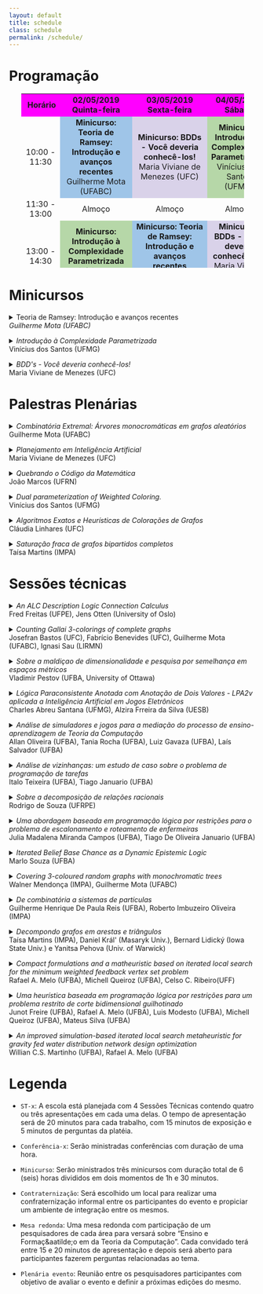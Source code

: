 ```yaml
---
layout: default
title: schedule
class: schedule
permalink: /schedule/
---
```


<!--- Use esse editor para a tabela: https://html-online.com/editor/ e use esse editor para os resumos: https://upmath.me --->

# Programação


<center>
<table dir="ltr" style="width: 90%; height: 355px;" border="0" cellspacing="0" cellpadding="0">
<tbody>
<tr>
<td style="width: 15%; background-color: #ff00ff; text-align: center;">&nbsp;<strong>Hor&aacute;rio</strong></td>
<td style="width: 25%; background-color: #ff00ff; text-align: center;" data-sheets-value="{&quot;1&quot;:2,&quot;2&quot;:&quot;Quinta-feira&quot;}"><strong>02/05/2019<br /> Quinta-feira</strong></td>
<td style="width: 25%; background-color: #ff00ff; text-align: center;" data-sheets-value="{&quot;1&quot;:2,&quot;2&quot;:&quot;Sexta-feira&quot;}"><strong>03/05/2019<br /> Sexta-feira</strong></td>
<td style="width: 25%; background-color: #ff00ff; text-align: center;" data-sheets-value="{&quot;1&quot;:2,&quot;2&quot;:&quot;S&aacute;bado&quot;}"><strong>04/05/2019<br /> S&aacute;bado</strong></td>
</tr>
<tr>
<td style="text-align: center;" data-sheets-value="{&quot;1&quot;:2,&quot;2&quot;:&quot;09:00 - 10:30&quot;}">10:00 - 11:30</td>
<td style="background-color: #9fc5e8; text-align: center;" data-sheets-value="{&quot;1&quot;:2,&quot;2&quot;:&quot;Mini-curso-1&quot;}">
	<strong>Minicurso: Teoria de Ramsey: Introdução e avanços recentes</strong> <br />
	Guilherme Mota (UFABC)
	</td>
<td style="background-color: #d9d2e9; text-align: center;" data-sheets-value="{&quot;1&quot;:2,&quot;2&quot;:&quot;Mini-curso-3&quot;}">
	<strong>Minicurso: BDDs - Você deveria conhecê-los!</strong><br />
	Maria Viviane de Menezes (UFC)
	</td>
<td style="background-color: #b6d7a8; text-align: center;" data-sheets-value="{&quot;1&quot;:2,&quot;2&quot;:&quot;Mini-curso-5&quot;}">
	<strong>Minicurso: Introdução à Complexidade Parametrizada</strong><br />
	Vinícius dos Santos (UFMG)
	</td>
</tr>
<tr>
<td style="text-align: center;" data-sheets-value="{&quot;1&quot;:2,&quot;2&quot;:&quot;10:30 - 11:00&quot;}">11:30 - 13:00</td>
<td style="text-align: center;" data-sheets-value="{&quot;1&quot;:2,&quot;2&quot;:&quot;Coffee Break&quot;}">Almo&ccedil;o</td>
<td style="text-align: center;" data-sheets-value="{&quot;1&quot;:2,&quot;2&quot;:&quot;Coffee Break&quot;}">Almo&ccedil;o</td>
<td style="text-align: center;" data-sheets-value="{&quot;1&quot;:2,&quot;2&quot;:&quot;Coffee Break&quot;}">Almo&ccedil;o</td>
</tr>
<tr>
<td style="text-align: center;" data-sheets-value="{&quot;1&quot;:2,&quot;2&quot;:&quot;11:00 - 12:30&quot;}">13:00 - 14:30</td>
<td style="background-color: #b6d7a8; text-align: center;" data-sheets-value="{&quot;1&quot;:2,&quot;2&quot;:&quot;Mini-curso-5&quot;}">
	<strong>Minicurso: Introdução à Complexidade Parametrizada</strong><br />
	Vinícius dos Santos (UFMG)
	</td>
<td style="background-color: #9fc5e8; text-align: center;" data-sheets-value="{&quot;1&quot;:2,&quot;2&quot;:&quot;Mini-curso-1&quot;}">
	<strong>Minicurso: Teoria de Ramsey: Introdução e avanços recentes</strong><br />
	Guilherme Mota (UFABC)
	</td>
<td style="background-color: #d9d2e9; text-align: center;" data-sheets-value="{&quot;1&quot;:2,&quot;2&quot;:&quot;Mini-curso-3&quot;}">
	<strong>Minicurso: BDDs - Você deveria conhecê-los!</strong><br />
	Maria Viviane de Menezes (UFC)
	</td>
</tr>
<tr>
<td style="text-align: center;" data-sheets-value="{&quot;1&quot;:2,&quot;2&quot;:&quot;12:30 - 14:00&quot;}">14:30 - 15:00</td>
<td style="text-align: center;" data-sheets-value="{&quot;1&quot;:2,&quot;2&quot;:&quot;Almo&ccedil;o&quot;}">Coffee Break</td>
<td style="text-align: center;" data-sheets-value="{&quot;1&quot;:2,&quot;2&quot;:&quot;Almo&ccedil;o&quot;}">Coffee Break</td>
<td style="text-align: center;" data-sheets-value="{&quot;1&quot;:2,&quot;2&quot;:&quot;Almo&ccedil;o&quot;}">Coffee Break</td>
</tr>
<tr>
<td style="text-align: center;" data-sheets-value="{&quot;1&quot;:2,&quot;2&quot;:&quot;14:00 - 15:00&quot;}">15:00 - 16:00</td>
<td style="background-color: #9fc5e8; text-align: center;" data-sheets-value="{&quot;1&quot;:2,&quot;2&quot;:&quot;Confer&ecirc;ncia-1&quot;}">
	<strong>Combinatória Extremal: Árvores monocromáticas em grafos aleatórios</strong><br />
	Guilherme Mota (UFABC)
	</td>
<td style="background-color: #d9d2e9; text-align: center;" data-sheets-value="{&quot;1&quot;:2,&quot;2&quot;:&quot;Confer&ecirc;ncia-3&quot;}">
	<strong>Quebrando o C&oacute;digo da Matem&aacute;tica</strong><br />
	Jo&atilde;o Marcos (UFRN)
	</td>
<td style="background-color: #b6d7a8; text-align: center;" data-sheets-value="{&quot;1&quot;:2,&quot;2&quot;:&quot;Confer&ecirc;ncia-5&quot;}">
	<strong>Algoritmos Exatos e Heurísticas de Colorações de Grafos</strong><br />
	Cl&aacute;udia Linhares (UFC)
	</td>
</tr>
<tr>
<td style="text-align: center;" data-sheets-value="{&quot;1&quot;:2,&quot;2&quot;:&quot;15:00 - 16:00&quot;}">16:00 - 17:00</td>
<td style="background-color: #d9d2e9; text-align: center;" data-sheets-value="{&quot;1&quot;:2,&quot;2&quot;:&quot;Confer&ecirc;ncia-2&quot;}">
	<strong>Planejamento em Inteligência Artificial</strong><br />
	Maria Viviane de Menezes (UFC)
	</td>
<td style="background-color: #99ffaa; text-align: center;" data-sheets-value="{&quot;1&quot;:2,&quot;2&quot;:&quot;Confer&ecirc;ncia-4&quot;}">
	<strong>Confer&ecirc;ncia-4</strong><br />
	Vin&iacute;cius Santos (UFMG)
	</td>
<td style="background-color: #9fc5e8; text-align: center;" data-sheets-value="{&quot;1&quot;:2,&quot;2&quot;:&quot;Confer&ecirc;ncia-6&quot;}">
	<strong>Saturação fraca de grafos bipartidos completos</strong><br />
	Ta&iacute;sa Martins (IMPA)
	</td>
</tr>
<tr>
<td style="text-align: center;" data-sheets-value="{&quot;1&quot;:2,&quot;2&quot;:&quot;16:00 - 16:30&quot;}">17:00 - 17:30</td>
<td style="text-align: center;" data-sheets-value="{&quot;1&quot;:2,&quot;2&quot;:&quot;Coffee Break&quot;}">Coffee Break</td>
<td style="text-align: center;" data-sheets-value="{&quot;1&quot;:2,&quot;2&quot;:&quot;Coffee Break&quot;}">Coffee Break</td>
<td style="text-align: center;" data-sheets-value="{&quot;1&quot;:2,&quot;2&quot;:&quot;Coffee Break&quot;}">Coffee Break</td>
</tr>
<tr>
<td style="text-align: center;" data-sheets-value="{&quot;1&quot;:2,&quot;2&quot;:&quot;16:30 - 17:30&quot;}">17:30 - 18:30</td>
<td style="background-color: #fff999; text-align: center;" data-sheets-value="{&quot;1&quot;:2,&quot;2&quot;:&quot;ST-1&quot;}">ST-1</td>
<td style="background-color: #ffaaaa; text-align: center;" rowspan="2" data-sheets-value="{&quot;1&quot;:2,&quot;2&quot;:&quot;ST-3&quot;}">
	<strong>Mesa Redonda: Ensino e forma&ccedil;&atilde;o na &aacute;rea de Teoria da Computa&ccedil;&atilde;o</strong><br />
	Cl&aacute;udia Linhares (UFC), Jo&atilde;o Marcos (UFRN) e Guilherme Mota (UFABC).
	</td>
<td style="background-color: #ffaaaa; text-align: center;" rowspan="2" data-sheets-value="{&quot;1&quot;:2,&quot;2&quot;:&quot;ST-4&quot;}"><strong>Plen&aacute;ria do evento</strong></td>
</tr>
<tr>
<td style="text-align: center;" data-sheets-value="{&quot;1&quot;:2,&quot;2&quot;:&quot;17:30 - 18:30&quot;}">18:30 - 19:30</td>
<td style="background-color: #fff999; text-align: center;" data-sheets-value="{&quot;1&quot;:2,&quot;2&quot;:&quot;ST-2&quot;}">ST-2</td>
</tr>
<tr>
	<td style="text-align: center;" data-sheets-value="{&quot;1&quot;:3,&quot;3&quot;:0.8541666666666666}" data-sheets-numberformat="{&quot;1&quot;:6,&quot;2&quot;:&quot;hh:mm&quot;,&quot;3&quot;:1}">
		20:30
	</td>
<td style="text-align: center;" data-sheets-value="{&quot;1&quot;:2,&quot;2&quot;:&quot;-&quot;}">-</td>
<td style="text-align: center;" data-sheets-value="{&quot;1&quot;:2,&quot;2&quot;:&quot;Jantar&quot;}"><strong>Confraterniza&ccedil;&atilde;o</strong></td>
<td style="text-align: center;" data-sheets-value="{&quot;1&quot;:2,&quot;2&quot;:&quot;-&quot;}">-</td>
</tr>
</tbody>
</table>
</center>

# Minicursos

<details>
	<summary>
		Teoria de Ramsey: Introdução e avanços recentes
		<br>
		<i>
			Guilherme Mota (UFABC)
		</i>
	</summary>
	<p>Na primeira parte do minicurso farei uma introdução à Teoria de Ramsey, onde serão apresentados resultados clássicos e discutirei algumas técnicas comumente aplicadas na resolução dos problemas da área. Na segunda parte do mini curso serão apresentados resultados recentes envolvendo números de Ramsey para potências de caminhos. Mais especificamente, o número de Ramsey relativo a arestas de um grafo <img src="https://tex.s2cms.ru/svg/H" alt="H" /> é definido como a menor quantidade de arestas <img src="https://tex.s2cms.ru/svg/sr(H)" alt="sr(H)" />
tal que existe um grafo <img src="https://tex.s2cms.ru/svg/G" alt="G" /> com <img src="https://tex.s2cms.ru/svg/sr(H)" alt="sr(H)" /> arestas com a seguinte propriedade: toda coloração das arestas de <img src="https://tex.s2cms.ru/svg/G" alt="G" /> com <img src="https://tex.s2cms.ru/svg/2" alt="2" /> cores contém
uma cópia monocromática de <img src="https://tex.s2cms.ru/svg/H" alt="H" />. Respondendo uma pergunta sugerida por Conlon, provaremos que <img src="https://tex.s2cms.ru/svg/sr(P_n%5Ek)%3DO(n)" alt="sr(P_n^k)=O(n)" /> para todo <img src="https://tex.s2cms.ru/svg/k" alt="k" /> fixo, onde <img src="https://tex.s2cms.ru/svg/P_n%5Ek" alt="P_n^k" /> é a <img src="https://tex.s2cms.ru/svg/k" alt="k" />-ésima potência do caminho com <img src="https://tex.s2cms.ru/svg/n" alt="n" /> vértices <img src="https://tex.s2cms.ru/svg/P_n" alt="P_n" />, i.e., o grafo com conjunto de vértices <img src="https://tex.s2cms.ru/svg/V(P_n)" alt="V(P_n)" /> e todas as arestas <img src="https://tex.s2cms.ru/svg/%5C%7Bu%2Cv%5C%7D" alt="\{u,v\}" /> tais que a distância entre <img src="https://tex.s2cms.ru/svg/u" alt="u" /> e <img src="https://tex.s2cms.ru/svg/v" alt="v" /> em <img src="https://tex.s2cms.ru/svg/P_n" alt="P_n" /> é no máximo <img src="https://tex.s2cms.ru/svg/k" alt="k" />.
Discutiremos como estender esse resultado para mais cores e para potências de árvores. Os trabalhos que serão discutidos foram obtidos pelos seguintes autores:</p>
<ul>
<li>Clemens, Jenssen, Kohayakawa, Morrison, Mota, Reding e Roberts (2018).</li>
<li>Han, Jenssen, Kohayakawa, Mota e Roberts (2019+).</li>
<li>Berger, Kohayakawa, Maesaka, Martins, Mendonça, Mota and Parczyk (2019+).</li>
</ul>
</details>
<p>
<details>
	<summary>
		<i>
			Introdução à Complexidade Parametrizada
		</i>
		<br>
		Vinícius dos Santos (UFMG)
	</summary>
	<p>
A solução para diversos problemas reais frequentemente exige
eficientes (usualmente de tempo polinomial). Como nem sempre isso é
possível, a teoria da NP-completude foi desenvolvida para fornecer
indícios de quais problemas não podem ser resolvidos por algoritmos
polinomiais. Entretanto, como muitos problemas NP-difíceis precisam
ser resolvidos na prática, algumas possibilidades adotadas são o uso
de algoritmos aproximativos ou de heurísticas, em vez de algoritmos
exatos, cujo tempo de execução teria uma dependência exponencial no
tamanho da entrada.<br />
Uma recente e promissora alternativa para a tratabilidade desses
problemas, é recorrer a uma análise sob o ponto de vista da Teoria da
Complexidade Parametrizada. Esta teoria, desenvolvida por Downey e
Fellows, estuda a existência de algoritmos cuja dependência
exponencial no tempo de execução depende apenas de certos aspectos da
entrada, e não de seu tamanho. Problemas que admitem tais algoritmos
são denominados tratáveis por parâmetro fixo (ou simplesmente
algoritmos FPT). Este curso, introduzirá os conceitos fundamentais da
complexidade parametrizada, algumas técnicas básicas de
desenvolvimento de algoritmos FPT, e também discutirá resultados
negativos, análogos à teoria da NP-completude, envolvendo problemas
onde não se espera ser possível desenvolver algoritmos FPT. Os
exemplos utilizados serão focados em problema em grafos.
	</p>
</details>
</p>
<details>
	<summary>
		<i>
			BDD's - Você deveria conhecê-los!
		</i>
		<br>
		Maria Viviane de Menezes (UFC)
	</summary>
	<p>
		Diagramas de Decisão Binária (BDD's - Binary Decision Diagrams) são estruturas de dados que têm sido amplamente utilizadas na área de verificação de modelos por permitir representar sistemas com até 10 elevado a 20 estados. Estas estruturas têm um grande poder de compactação, armazenando conjuntos de estados (representação simbólica) no lugar de representá-los individualmente (representação enumerativa). Nos últimos anos, a aplicação dos BDDs têm sido expandida para outras áreas tais como Planejamento em Inteligência Artificial.  Neste tutorial, abordaremos a fundamentação teórica dos BDDs, propriedades, operações, algoritmos e aspectos de implementação tais como o uso de bibliotecas (C++, Java e Python). Por fim, mostraremos os avanços recentes da busca simbólica na área de  Planejamento em Inteligência Artificial.
	</p>
</details>

# Palestras Plenárias

<details>
	<summary>
		<i>
			Combinatória Extremal: Árvores monocromáticas em grafos aleatórios
		</i>
		<br>
		Guilherme Mota (UFABC)
	</summary>
	<p>
		<p>Inicialmente será feita uma breve introdução à Combinatória Extremal, explicando que tipos de problemas são estudados nessa área. Em um segundo momento, analisamos uma conjectura proposta por Bal e DeBiasio [Partitioning random graphs into monochromatic components, Electron. J. Combin. 24 (2017), Paper 1.18] a respeito de funções limiares para a seguinte propriedade tipo Ramsey: em toda <img src="https://tex.s2cms.ru/svg/k" alt="k" />-coloração do conjunto das arestas de um grafo <img src="https://tex.s2cms.ru/svg/G" alt="G" />, existem <img src="https://tex.s2cms.ru/svg/k" alt="k" /> árvores monocromáticas que particionam todo o conjunto de vértices de <img src="https://tex.s2cms.ru/svg/G" alt="G" />. Mais precisamente, determinamos a função limiar para essa propriedade para duas cores. Este trabalho foi feito em conjunto com Yoshiharu Kohayakawa e Mathias Schacht.</p>
	</p>
</details>
<p>
<details>
	<summary>
		<i>
			Planejamento em Inteligência Artificial
		</i>
		<br>
		Maria Viviane de Menezes (UFC)
	</summary>
	<p>
		Planejamento Automatizado é a subárea da Inteligência Artificial que se preocupa com a escolha de ações para que um agente inteligente possa alcançar seus objetivos. De fato, a habilidade de planejar tarefas é um aspecto fundamental do comportamento inteligente e sua automação têm sido um dos principais objetivos da pesquisa realizada em Inteligência Artificial. Aplicações de planejamento estão relacionadas à logística, navegação de robôs, automação de processos industriais, jogos, dentre outras. Nesta palestra, abordaremos os conceitos básicos da área de Planejamento Automatizado, as diferentes formas de planejamento, a representação de estados, ações, especificações formais e algoritmos de busca por uma solução para domínios com ações determinísticas e não-determinísticas. 
	</p>
</details>
</p>
<details>
	<summary>
		<i>
			Quebrando o Código da Matemática
		</i>
		<br>
		João Marcos (UFRN)
	</summary>
	<p>
		Quantas das suas demonstrações matemática estão garantidamente
corretas?  O computador poderia lhe ajudar nisso?  Esta palestra irá
analisar algumas das conquistas recentes na geração mecanizada de
demonstrações e refutações para várias conjecturas matemáticas
significativas.
	</p>
</details>
<p>
<details>
	<summary>
		<i>
			Dual parameterization of Weighted Coloring.
		</i>
		<br>
		Vinícius dos Santos (UFMG)
	</summary>
	<p>
Given a graph G, a proper k-coloring of G is a partition c =
(S_i)_{i\in [1,k]} of V(G) into k stable sets S_1,\ldots, S_{k}. Given
a weight function w: V(G) \to \mathbb{R}^+, the weight of a color S_i
is defined as w(i) = \max_{v \in S_i} w(v) and the weight of a
coloring c as w(c) = \sum_{i=1}^{k}w(i). Guan and Zhu [Inf. Process.
Lett., 1997] defined the weighted chromatic number of a pair (G,w),
denoted by σ(G,w), as the minimum weight of a proper coloring of G.
The problem of determining σ(G,w) has received considerable attention
during the last years, and has been proved to be notoriously hard: for
instance, it is NP-hard on split graphs, unsolvable on n-vertex trees
in time n^{o(\log n)} unless the ETH fails, and W[1]-hard on forests
parameterized by the size of a largest tree. In this article we
provide some positive results for the problem, by considering its
so-called dual parameterization: given a vertex-weighted graph (G,w)
and an integer k, the question is whether σ(G,w) \leq \sum_{v \in
V(G)} w(v) - k. We prove that this problem is FPT by providing an
algorithm running in time 9^k \cdot n^{O(1)}, and it is easy to see
that no algorithm in time 2^{o(k)} \cdot n^{O(1)} exists under the
ETH. On the other hand, we present a kernel with at most (2^{k-1}+1)
(k-1) vertices, and we rule out the existence of polynomial kernels
unless {\sf NP} \subseteq {\sf coNP} / {\sf poly}, even on split
graphs with only two different weights. Finally, we identify some
classes of graphs on which the problem admits a polynomial kernel, in
particular interval graphs and subclasses of split graphs, and in the
latter case we present lower bounds on the degrees of the polynomials.
<br />

Joint work with Júlio Araújo, Victor A. Campos, Carlos Vinícius G. C.
Lima, Ignasi Sau and Ana Silva
	</p>
</details>
</p>
<details>
	<summary>
		<i>
			Algoritmos Exatos e Heurísticas de Colorações de Grafos
		</i>
		<br>
		Cláudia Linhares (UFC)
	</summary>
	<p>Dado um grafo <img src="https://tex.s2cms.ru/svg/G%3D(V%2CE)" alt="G=(V,E)" />, colorir os vértices de <img src="https://tex.s2cms.ru/svg/G" alt="G" /> significa atribuir cores aos mesmos de forma que vértices adjacentes tenham cores distintas. O número cromático de um grafo é o menor inteiro k tal que <img src="https://tex.s2cms.ru/svg/G" alt="G" /> admite uma coloração de vértices com <img src="https://tex.s2cms.ru/svg/k" alt="k" />-cores. Nessa palestra, veremos algoritmos combinatórios exatos de coloração na classe de grafos perfeitos, usando o conceito de pares de amigos, além de heurísticas clássicas de coloração, com a definição de seus parâmetros relacionados, apresentando as ferramentas usadas para lidar com a determinação desses parâmetros.</p>
</details>
<p>
<details>
	<summary>
		<i>
			Saturação fraca de grafos bipartidos completos
		</i>
		<br>
		Taísa Martins (IMPA)
	</summary>
	<p>Em 1968 Bollobás introduziu o conceito de saturação fraca. Um grafo <img src="https://tex.s2cms.ru/svg/G" alt="G" /> é dito fracamente <img src="https://tex.s2cms.ru/svg/F" alt="F" />-saturado se existe uma ordem das arestas que não estão em <img src="https://tex.s2cms.ru/svg/G" alt="G" /> tal que se elas forem adicionadas, uma de cada vez, cada nova aresta adicionada cria uma nova cópia de <img src="https://tex.s2cms.ru/svg/F" alt="F" />. O menor número de arestas de um grafo com <img src="https://tex.s2cms.ru/svg/n" alt="n" /> vértices fracamente <img src="https://tex.s2cms.ru/svg/F" alt="F" />-saturado é denotado por <img src="https://tex.s2cms.ru/svg/%5Cwsat(n%2CF)" alt="\wsat(n,F)" />. Bollobás estabeleceu <img src="https://tex.s2cms.ru/svg/%5Cwsat(n%2C%20K_r)" alt="\wsat(n, K_r)" /> para <img src="https://tex.s2cms.ru/svg/r%20%3C8" alt="r &lt;8" /> e para <img src="https://tex.s2cms.ru/svg/r" alt="r" /> em geral, o valor foi originalmente determinado por Lovász e provas alternativas foram dadas por Alon, Frankl, Yu e Kalai, independentemente. Faudree, Gould e Jacobson determinaram o número de saturação fraca de diversos grafos esparsos e em particular, mostraram que <img src="https://tex.s2cms.ru/svg/%5Cwsat(n%2C%20K_%7B2%2C3%7D)%20%3D%20n%2B1" alt="\wsat(n, K_{2,3}) = n+1" />. Nessa palestra, discutimos os valores de saturação fraca para grafos bipartidos completos e determinamos <img src="https://tex.s2cms.ru/svg/%5Cwsat(n%2C%20K_%7Bt%2Ct%7D)" alt="\wsat(n, K_{t,t})" /> para todo <img src="https://tex.s2cms.ru/svg/n%20%3E%203t-4" alt="n &gt; 3t-4" />. Esse é um trabalho em conjunto com Gal Kronenberg e Natasha Morrison.</p>
</details>
</p>

# Sessões técnicas

<details>
	<summary>
		<i>
			An ALC Description Logic Connection Calculus
		</i>
		<br>
		Fred Freitas (UFPE), Jens Otten (University of Oslo)
	</summary>
	<p>
		This paper presents a connection calculus for the description logic (DL) ALC. It replaces the usage of Skolem terms and unification by additional annotation and introduces blocking, a typical feature of DL provers, by a new rule, to ensure termination in the case of cyclic ontologies.
	</p>
</details>
<p>
<details>
	<summary>
		<i>
			Counting Gallai 3-colorings of complete graphs
		</i>
		<br>
		Josefran Bastos (UFC), Fabrício Benevides (UFC), Guilherme Mota (UFABC), Ignasi Sau (LIRMN)
	</summary>
	<p>An edge coloring of the <img src="https://tex.s2cms.ru/svg/n" alt="n" />-vertex complete graph <img src="https://tex.s2cms.ru/svg/K_n" alt="K_n" /> is a Gallai coloring if it does not contain any rainbow triangle,
that is, a triangle whose edges are colored with three distinct colors. We prove that the number of Gallai colorings of <img src="https://tex.s2cms.ru/svg/K_n" alt="K_n" />
with at most three colors is at most <img src="https://tex.s2cms.ru/svg/7(n%2B1)2%5E%7B%5Cbinom%7Bn%7D%7B2%7D%7D" alt="7(n+1)2^{\binom{n}{2}}" />, which improves the best known upper bound of
<img src="https://tex.s2cms.ru/svg/%5Cfrac%7B3%7D%7B2%7D(n%20-%201)!%5Ccdot%202%5E%7B%5Cbinom%7Bn-1%7D%7B2%7D%7D" alt="\frac{3}{2}(n - 1)!\cdot 2^{\binom{n-1}{2}}" />
in [Discrete Mathematics, 2017].</p>
</details>
</p>
<details>
	<summary>
		<i>
			Sobre a maldiçao de dimensionalidade e pesquisa por semelhança em espaços métricos
		</i>
		<br>
		Vladimir Pestov (UFBA, University of Ottawa)
	</summary>
	<p>
		We present a new result about the curse of dimensionality affecting similarity search in intrinsically high-dimensional metric spaces with measure, when an indexing scheme uses 1-Lipschitz functions.
	</p>
</details>
<p>
<details>
	<summary>
		<i>
			Lógica Paraconsistente Anotada com Anotação de Dois Valores - LPA2v aplicada a Inteligência Artificial em Jogos Eletrônicos
		</i>
		<br>
		Charles Abreu	Santana (UFMG), Alzira Frreira da Silva (UESB)
	</summary>
	<p>
		Paraconsistent Logic has demonstrated good results in several fields 
of study, but with little application in games. In order to interconnect these two 
fields of knowledge, this work consists in the implementation of a Paraconsistent 
Battle System, based on the principles of Paraconsistent Logic, with the aim to 
control actions of non-player characters. Matches experiments were performed, 
and our system demonstrate efficient and higher performance against scripts 
and algorithms from literature, proving to be sufficiently robust and challenging.
	</p>
</details>
</p>
<details>
	<summary>
		<i>
			Análise de simuladores e jogos para a mediação do processo de ensino-aprendizagem de Teoria da Computação
		</i>
		<br>
		Allan	Oliveira (UFBA), Tania Rocha (UFBA), Luiz Gavaza (UFBA), Laís Salvador (UFBA)
	</summary>
	<p>
		Na contemporaneidade ensinar Teoria da Computação (TC) implica em ter diferentes ferramentas pedagógicas para auxiliar o processo de ensino-aprendizagem. Uma dessas ferramentas é a utilização de recursos digitais como jogos e simuladores, por serem recursos atrativos, que fornecem feedback visual e interação. No entanto, nem todos os recursos são capazes de fomentar a aprendizagem, fazendo-se necessária uma análise prévia do recurso, anterior a sua aplicação em sala de aula. Desta forma, este relato aborda os critérios pedagógicos, tecnológicos e aspectos referentes a abrangência de conteúdos para a analise do recurso digital. Mais especificamete, foram analisados alguns simuladores de formalismos de TC com base nos critérios e aspectos supracitados na avaliação de recursos digitais. Como esse relato é um préludio de um projeto em andamento que visa analisar os simuladores/jogos mais utilizados em disciplinas de TC no Brasil, os resultados preliminares apontam um possível ganho no processo de ensino-aprendizagem de TC mediado por recursos digitais.
	</p>
</details>
<p>
<details>
	<summary>
		<i>
			Análise de vizinhanças: um estudo de caso sobre o problema de programação de tarefas
		</i>
		<br>
		Italo	Teixeira (UFBA), Tiago Januario (UFBA)
	</summary>
	<p>
		Este projeto busca apresentar uma análise detalhada do desempenho das estruturas de vizinhança para o Problema de programação de tarefas em ambiente Job shop. Com o objetivo de investigar a capacidade da busca das diferentes estruturas de vizinhança, são apresentados quatro critérios de avaliação: Eficiência, Convergência, Força e Aprimoramento. Para alcançar esses objetivos, este trabalho será realizado considerando a aplicação de procedimentos de busca local baseados na heurística Hill Climbing e na metaheurística Iterated Local Search.
	</p>
</details>
</p>
<details>
	<summary>
		<i>
			Sobre a decomposição de relações racionais
		</i>
		<br>
		Rodrigo de Souza (UFRPE)
	</summary>
	<p>
	We present a generalization of a classical result of the theory of rational relations between free monoids that establishes that every rational <img src="https://tex.s2cms.ru/svg/k" alt="k" />-rational relation can be decomposed into a union of <img src="https://tex.s2cms.ru/svg/k" alt="k" /> rational functions. Our generalization states that if the composition of a rational relation <img src="https://tex.s2cms.ru/svg/%5Ctheta" alt="\theta" /> with a rational function <img src="https://tex.s2cms.ru/svg/%5Csigma" alt="\sigma" /> is a <img src="https://tex.s2cms.ru/svg/k" alt="k" />-valued relation, then <img src="https://tex.s2cms.ru/svg/%5Ctheta" alt="\theta" /> can be written as a union of <img src="https://tex.s2cms.ru/svg/k" alt="k" /> rational relations, the composition of each of them with <img src="https://tex.s2cms.ru/svg/%5Csigma" alt="\sigma" /> is a rational function, and the union of these compositions is <img src="https://tex.s2cms.ru/svg/%5Ctheta%5Csigma" alt="\theta\sigma" />.
	</p>
</details>
<p>
<details>
	<summary>
		<i>
			Uma abordagem baseada em programação lógica por restrições para o problema de escalonamento e roteamento de enfermeiras
		</i>
		<br>
		Julia Madalena Miranda Campos (UFBA), Tiago De Oliveira Januario (UFBA)
	</summary>
	<p>
	Este artigo apresenta um modelo de Programação Lógica por Restrições para o Problema de Escalonamento e Roteamento de Enfermeiras com o objetivo de maximizar o número de pacientes e minimizar a distância percorrida, levando em consideração o estudo de caso realizado junto à equipe de Serviço de Atenção Domiciliar do Hospital Geral do Estado em Salvador.
	</p>
</details>
</p>
<details>
	<summary>
		<i>
		Iterated Belief Base Chance as a Dynamic Epistemic Logic
		</i>
		<br>
		Marlo Souza (UFBA)
	</summary>
	<p>
	AGM's belief revision is one of the main paradigms in the study of belief change operations. In this context, belief bases have been largely used to specify the agent's belief state. While the connection of iterated AGM-like operations and their encoding in dynamic logics have been studied before, few works considered how well-known postulates from iterated belief revision theory can be characterised by means of belief bases and their counterpart in a dynamic epistemic logic. This work investigates how priority graphs can be used to characterise belief change operators.
	</p>
</details>
<p>
<details>
	<summary>
		<i>
		Covering 3-coloured random graphs with monochromatic trees
		</i>
		<br>
		Walner Mendonça (IMPA), Guilherme Mota (UFABC)
	</summary>
	<p>
		We investigate the problem of determining how many monochromatic trees are necessary to cover the vertices of an edge-coloured random graph. More precisely, we show that for <img src="https://tex.s2cms.ru/svg/p%5Cgg%20%5Cleft(%5Cfrac%7B%5Cln%20n%7D%7Bn%7D%5Cright)%5E%7B1%2F6%7D" alt="p\gg \left(\frac{\ln n}{n}\right)^{1/6}" /> in any <img src="https://tex.s2cms.ru/svg/3" alt="3" />-colouring of the random graph <img src="https://tex.s2cms.ru/svg/G(n%2Cp)" alt="G(n,p)" /> we can find <img src="https://tex.s2cms.ru/svg/3" alt="3" /> monochromatic trees such that their union covers all vertices. This improves, for three colours, a result of Bucić, Korándi and Sudakov [Covering random graphs by monochromatic trees and Helly-type results for hypergraphs, arXiv:1902.05055]
	</p>
</details>
</p>
<details>
	<summary>
		<i>
		De combinatória a sistemas de partículas
		</i>
		<br>
		Guilherme Henrique De Paula Reis (UFBA), Roberto Imbuzeiro Oliveira (IMPA)
	</summary>
	<p>
	O modelo de configuração é um modelo clássico introduzido por Bollobás (1980). Esse modelo é usado para construir grafos a partir de uma sequência de graus. Isto é, a partir de vizinhanças pré-fixadas de altura 1 para cada vértice. E se queremos pré-fixar vizinhanças de altura 2? Para isso precisamos do modelo de configuração generalizado introduzido por Bordenave e Caputo (2016). Nessa palestra, além de motivar o modelo de configuração generalizado queremos indicar conexões com teoremas de probabilidade e sistemas de partículas.
	</p>
</details>
<p>
<details>
	<summary>
		<i>
		Decompondo grafos em arestas e triângulos
		</i>
		<br>
		Taísa Martins (IMPA), Daniel Král' (Masaryk Univ.), Bernard Lidický (Iowa State Univ.) e Yanitsa Pehova (Univ. of Warwick)
	</summary>
	<p>
	Provamos a seguinte conjectura de Gy&quot;ori and Tuza: as arestas de todo grafo G com n vértices podem ser decompostas em grafos completos
<img src="https://tex.s2cms.ru/svg/C_1%2C%5Cldots%2C%20C_%5Cell" alt="C_1,\ldots, C_\ell" />, cada um de tamanho <img src="https://tex.s2cms.ru/svg/2" alt="2" /> ou <img src="https://tex.s2cms.ru/svg/3" alt="3" />, de forma que <img src="https://tex.s2cms.ru/svg/%7CC_1%7C%20%2B%20%5Cldots%20%2B%20%7CC_%5Cell%7C%20%5Cleq%20(1%2F2%2Bo(1))n%5E2" alt="|C_1| + \ldots + |C_\ell| \leq (1/2+o(1))n^2" />. Esse resultado implica a versão assintótica do resultado de Erd&quot;os, Goodman e Pósa que mostra a existência de tal decomposição com <img src="https://tex.s2cms.ru/svg/%5Cell%20%5Cleq%20n%5E2%2F4" alt="\ell \leq n^2/4" />. Esse é um trabalho em conjunto com Daniel Král’, Bernard Lidický e Yanitsa Pehova.
	</p>
</details>
</p>
<details>
	<summary>
		<i>
		Compact formulations and a matheuristic based on iterated local search for the minimum weighted feedback vertex set problem
		</i>
		<br>
		Rafael A. Melo (UFBA), Michell Queiroz (UFBA), Celso C. Ribeiro(UFF) 
	</summary>
	<p>
	Given a weighted graph <img src="https://tex.s2cms.ru/svg/G%3D(V%2CE)" alt="G=(V,E)" />, the minimum weighted feedback vertex set problem (MWFVS) consists in obtaining a minimum weight subset <img src="https://tex.s2cms.ru/svg/F%5Csubseteq%20V" alt="F\subseteq V" /> of the vertex set whose removal makes the graph acyclic.
Differently from other approaches in the literature, in this work
we tackle this problem via the maximum weighted induced forest problem (MWIF). First, we propose two new compact mixed integer programming (MIP) formulations, using a polynomial number of variables and constraints.
Next, we develop a matheuristic that hybridizes a multi-start iterated local search metaheuristic with a MIP-based local search procedure. Extensive computational experiments carried out on a set of benchmark instances show that a combination of the newly proposed techniques is extremely competitive with the best heuristics available in the literature in terms of solution quality.
	</p>
</details>
<p>
<details>
	<summary>
		<i>
		Uma heurística baseada em programação lógica por restrições para um problema restrito de corte bidimensional guilhotinado
		</i>
		<br>
		Junot Freire (UFBA), Rafael A. Melo (UFBA), Luis Modesto  (UFBA),  Michell Queiroz (UFBA), Mateus Silva (UFBA)
	</summary>
	<p>
		Problemas de corte bidimensional (2BP, do inglês \textit{<img src="https://tex.s2cms.ru/svg/2" alt="2" />-Dimensional bin packing problem}) são problemas clássicos de otimização combinatória e da indústria têxtil, metalúrgica e de vidro, e consistem em alocar um conjunto de itens retangulares em placas retangulares maiores com tamanho padronizado com a finalidade de minimizar o desperdício de matéria-prima. No presente trabalho apresenta-se uma abordagem para um problema restrito de corte bidimensional guilhotinado presente no \textit{ROADEF/EURO Challenge 2018: Cutting Optimization Problem}, no qual existe a possibilidade de rotacionar itens em 90º e as placas retangulares a serem cortadas podem possuir defeitos em determinados pontos. Propõe-se uma heurística \textit{multi-start} gulosa randomizada e técnica de aprimoramento que combina a heurística com uma modelagem de programação lógica por restrições. Experimentos realizados produziram resultados que se aproximam dos melhores conhecidos, o que classificou o trabalho para a etapa final do \textit{ROADEF/EURO Challenge 2018}.
	</p>
</details>
</p>
<details>
	<summary>
		<i>
		An improved simulation-based iterated local search metaheuristic for gravity fed water distribution network design optimization
		</i>
		<br>
		Willian C.S. Martinho  (UFBA), Rafael A. Melo (UFBA)
	</summary>
	<p>
	We consider a gravity fed water distribution network design (WDND) optimization problem, which consists in determining the pipe diameters of a water network such that hydraulic constraints are satisfied and the total cost is minimized. We propose an improved simulation based iterated local search metaheuristc. Preliminary computational experiments show that our approach outperforms the state-of-the-art metaheuristic for several of the benchmark instances.
	</p>
</details>

# Legenda
<ul>
<li>
<p><code>ST-x</code>: A escola est&aacute; planejada com 4 Sess&otilde;es T&eacute;cnicas contendo quatro ou tr&ecirc;s apresenta&ccedil;&otilde;es em cada uma delas. O tempo de apresenta&ccedil;&atilde;o ser&aacute; de 20 minutos para cada trabalho, com 15 minutos de exposi&ccedil;&atilde;o e 5 minutos de perguntas da plat&eacute;ia.</p>
</li>
<li>
<p><code>Confer&ecirc;ncia-x</code>: Ser&atilde;o ministradas confer&ecirc;ncias com dura&ccedil;&atilde;o de uma hora.</p>
</li>
<li>
<p><code>Minicurso</code>: Ser&atilde;o ministrados tr&ecirc;s minicursos com dura&ccedil;&atilde;o total de 6 (seis) horas divididos em dois momentos de 1h e 30 minutos.</p>
</li>
<li>
<p><code>Contraternização</code>: Será escolhido um local para realizar uma confraternização informal entre os participantes do evento e propiciar um ambiente de integra&ccedil;&atilde;o entre os mesmos.</p>
</li>
<li>
<p><code>Mesa redonda</code>: Uma mesa redonda com participa&ccedil;&atilde;o de um pesquisadores de cada &aacute;rea para versar&aacute; sobre &ldquo;Ensino e Forma&ccedil;&aatilde;o em da Teoria da Computa&ccedil;&atilde;o&rdquo;. Cada convidado ter&aacute; entre 15 e 20 minutos de apresenta&ccedil;&atilde;o e depois ser&aacute; aberto para participantes fazerem perguntas relacionadas ao tema.</p>
</li>
<li>
<p><code>Plen&aacute;ria evento</code>: Reuni&atilde;o entre os pesquisadores participantes com objetivo de avaliar o evento e definir a pr&oacute;ximas edi&ccedil;&otilde;es do mesmo.</p>
</li>
</ul>
